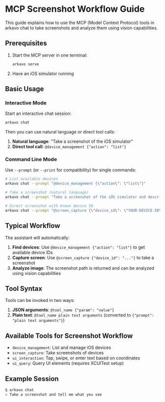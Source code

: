 # MCP Screenshot Workflow Guide

This guide explains how to use the MCP (Model Context Protocol) tools in arkavo chat to take screenshots and analyze them using vision capabilities.

## Prerequisites

1. Start the MCP server in one terminal:
   ```bash
   arkavo serve
   ```

2. Have an iOS simulator running

## Basic Usage

### Interactive Mode

Start an interactive chat session:
```bash
arkavo chat
```

Then you can use natural language or direct tool calls:

1. **Natural language**: "Take a screenshot of the iOS simulator"
2. **Direct tool call**: `@device_management {"action": "list"}`

### Command Line Mode

Use `--prompt` (or `--print` for compatibility) for single commands:

```bash
# List available devices
arkavo chat --prompt "@device_management {\"action\": \"list\"}"

# Take a screenshot (natural language)
arkavo chat --prompt "Take a screenshot of the iOS simulator and describe what you see"

# Direct screenshot with known device ID
arkavo chat --prompt "@screen_capture {\"device_id\": \"YOUR-DEVICE-ID\"}"
```

## Typical Workflow

The assistant will automatically:

1. **Find devices**: Use `@device_management {"action": "list"}` to get available device IDs
2. **Capture screen**: Use `@screen_capture {"device_id": "..."}` to take a screenshot
3. **Analyze image**: The screenshot path is returned and can be analyzed using vision capabilities

## Tool Syntax

Tools can be invoked in two ways:

1. **JSON arguments**: `@tool_name {"param": "value"}`
2. **Plain text**: `@tool_name plain text arguments` (converted to `{"prompt": "plain text arguments"}`)

## Available Tools for Screenshot Workflow

- `device_management`: List and manage iOS devices
- `screen_capture`: Take screenshots of devices
- `ui_interaction`: Tap, swipe, or enter text based on coordinates
- `ui_query`: Query UI elements (requires XCUITest setup)

## Example Session

```bash
$ arkavo chat
> Take a screenshot and tell me what you see